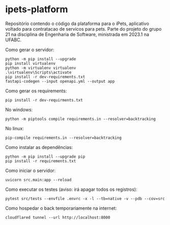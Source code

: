 # ipets-platform

Repositório contendo o código da plataforma para o iPets, aplicativo voltado para contratacao de servicos para pets. Parte do projeto do grupo 21 na disciplina de Engenharia de Software, ministrada em 2023.1 na UFABC.

Como gerar o servidor:

```shell
python -m pip install --upgrade
pip install virtualenv
python -m virtualenv virtualenv
.\virtualenv\Scripts\activate
pip install -r dev-requirements.txt
fastapi-codegen --input openapi.yml --output app
```

Como  gerar os requirements:
```shell
pip install -r dev-requirments.txt
```
No windows:
```shell
python -m piptools compile requirements.in --resolver=backtracking
```
No linux:
```shell
pip-compile requirements.in --resolver=backtracking
```

Como instalar as dependências:
```shell
python -m pip install --upgrade pip
pip install -r requirements.txt
```

Como iniciar o servidor:

```shell
uvicorn src.main:app --reload
```

Como executar os testes (aviso: irá apagar todos os registros):
```shell
pytest src/tests --envfile .envrc -x -l --tb=native -v --pdb --cov=src
```

Como hospedar o back temporariamente na internet:
```shell
cloudflared tunnel --url http://localhost:8000
```